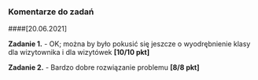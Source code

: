 ### Komentarze do zadań

####[20.06.2021]


**Zadanie 1.** - OK; można by było pokusić się jeszcze o wyodrębnienie klasy dla wizytownika i dla wizytówek  **[10/10 pkt]**

**Zadanie 2.** - Bardzo dobre rozwiązanie problemu **[8/8 pkt]**
